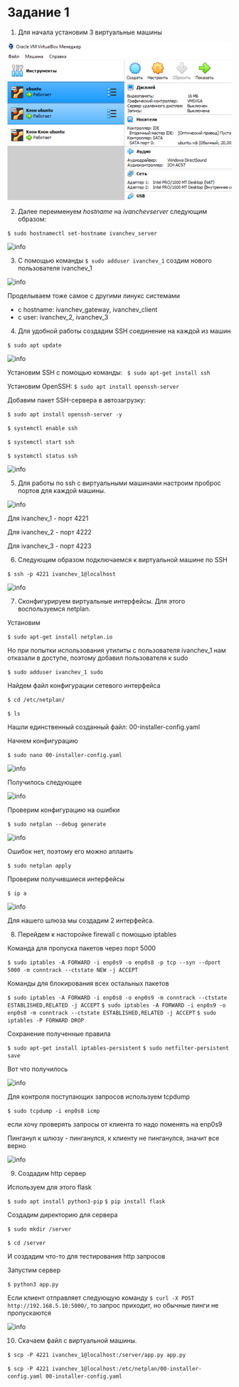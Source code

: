 # Задание 1

1. Для начала установим 3 виртуальные машины

![info](Assets/Screenshots/16.png)

2. Далее переименуем *hostname* на *ivanchevserver* следующим образом:

``` $ sudo hostnamectl set-hostname ivanchev_server ```

![info](Assets/Screenshots/4.png)


3. С помощью команды ``` $ sudo adduser ivanchev_1 ``` создим нового пользователя ivanchev_1

![info](Assets/Screenshots/3.png)

Проделываем тоже самое с другими линукс системами

* с hostname: ivanchev_gateway, ivanchev_client
* c user: ivanchev_2, ivanchev_3


4. Для удобной работы создадим SSH соединение на каждой из машин


``` $ sudo apt update ```

![info](Assets/Screenshots/5.png)


Установим SSH с помощью команды:
``` $ sudo apt-get install ssh```


Установим OpenSSH:
``` $ sudo apt install openssh-server ```

Добавим пакет SSH-сервера в автозагрузку:

``` $ sudo apt install openssh-server -y ```

``` $ systemctl enable ssh ```

``` $ systemctl start ssh ```

``` $ systemctl status ssh ```

![info](Assets/Screenshots/8.png)


5. Для работы по ssh с виртуальными машинами настроим проброс портов для каждой машины.

![info](Assets/Screenshots/18.png)

Для ivanchev_1 - порт 4221

Для ivanchev_2 - порт 4222

Для ivanchev_3 - порт 4223

6. Следующим образом подключаемся к виртуальной машине по SSH 

``` $ ssh -p 4221 ivanchev_1@localhost ```

![info](Assets/Screenshots/7.png)

7. Сконфигурируем виртуальные интерфейсы. Для этого воспользуемся netplan.

Установим

``` $ sudo apt-get install netplan.io ```

Но при попытки использования утилиты с пользователя ivanchev_1 нам отказали в доступе, поэтому добавил пользователя к sudo

``` $ sudo adduser ivanchev_1 sudo ```

Найдем файл конфигурации сетевого интерфейса

``` $ cd /etc/netplan/ ```

``` $ ls ```

Нашли единственный созданный файл: 00-installer-config.yaml

Начнем конфигурацию

``` $ sudo nano 00-installer-config.yaml ```

![info](Assets/Screenshots/10.png)

Получилось следующее

![info](Assets/Screenshots/11.png)

Проверим конфигурацию на ошибки

``` $ sudo netplan --debug generate ```

![info](Assets/Screenshots/12.png)

Ошибок нет, поэтому его можно аплаить

``` $ sudo netplan apply ```

Проверим получившиеся интерфейсы

``` $ ip a ```

![info](Assets/Screenshots/13.png)

Для нашего шлюза мы создадим 2 интерфейса.


8. Перейдем к насторойке firewall с помощью iptables

Команда для пропуска пакетов через порт 5000

``` $ sudo iptables -A FORWARD -i enp0s9 -o enp0s8 -p tcp --syn --dport 5000 -m conntrack --ctstate NEW -j ACCEPT ```

Команды для блокирования всех остальных пакетов

``` $ sudo iptables -A FORWARD -i enp0s8 -o enp0s9 -m conntrack --ctstate ESTABLISHED,RELATED -j ACCEPT ```
``` $ sudo iptables -A FORWARD -i enp0s9 -o enp0s8 -m conntrack --ctstate ESTABLISHED,RELATED -j ACCEPT ```
``` $ sudo iptables -P FORWARD DROP ```

Сохранение полученные правила

``` $ sudo apt-get install iptables-persistent ```
``` $ sudo netfilter-persistent save ```

Вот что получилось

![info](Assets/Screenshots/17.png)

Для контроля поступающих запросов используем tcpdump

``` $ sudo tcpdump -i enp0s8 icmp ```

если хочу проверять запросы от клиента то надо поменять на enp0s9


Пинганул к шлюзу - пинганулся, к клиенту не пинганулся, значит все верно

![info](Assets/Screenshots/14.png)


9. Создадим http сервер

Используем для этого flask

``` $ sudo apt install python3-pip ```
``` $ pip install flask ```

Создадим директорию для сервера

``` $ sudo mkdir /server ```

``` $ cd /server ```

И создадим что-то для тестирования http запросов

Запустим сервер

``` $ python3 app.py ```

Если клиент отправляет следующую команду ``` $ curl -X POST http://192.168.5.10:5000/ ```, то
запрос приходит, но обычные пинги не пропускаются

![info](Assets/Screenshots/15.png)

10. Скачаем файл с виртуальной машины.

``` $ scp -P 4221 ivanchev_1@localhost:/server/app.py app.py ```

``` $ scp -P 4221 ivanchev_1@localhost:/etc/netplan/00-installer-config.yaml 00-installer-config.yaml ```